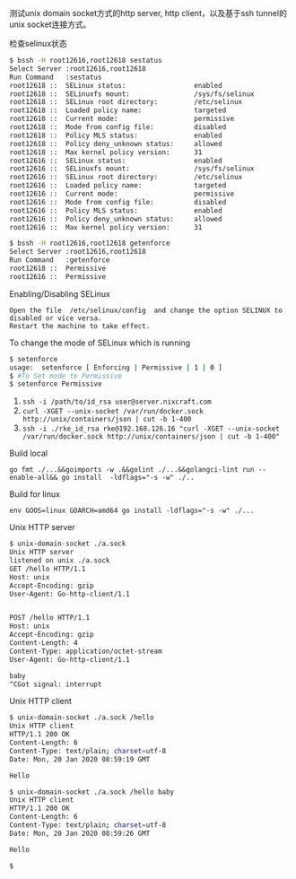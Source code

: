测试unix domain socket方式的http server, http client，以及基于ssh tunnel的unix socket连接方式。

检查selinux状态

```bash
$ bssh -H root12616,root12618 sestatus
Select Server :root12616,root12618
Run Command   :sestatus
root12618 ::  SELinux status:                 enabled
root12618 ::  SELinuxfs mount:                /sys/fs/selinux
root12618 ::  SELinux root directory:         /etc/selinux
root12618 ::  Loaded policy name:             targeted
root12618 ::  Current mode:                   permissive
root12618 ::  Mode from config file:          disabled
root12618 ::  Policy MLS status:              enabled
root12618 ::  Policy deny_unknown status:     allowed
root12618 ::  Max kernel policy version:      31
root12616 ::  SELinux status:                 enabled
root12616 ::  SELinuxfs mount:                /sys/fs/selinux
root12616 ::  SELinux root directory:         /etc/selinux
root12616 ::  Loaded policy name:             targeted
root12616 ::  Current mode:                   permissive
root12616 ::  Mode from config file:          disabled
root12616 ::  Policy MLS status:              enabled
root12616 ::  Policy deny_unknown status:     allowed
root12616 ::  Max kernel policy version:      31

$ bssh -H root12616,root12618 getenforce
Select Server :root12616,root12618
Run Command   :getenforce
root12618 ::  Permissive
root12616 ::  Permissive
```

Enabling/Disabling SELinux

    Open the file  /etc/selinux/config  and change the option SELINUX to disabled or vice versa.
    Restart the machine to take effect.


To change the mode of SELinux which is running

```bash
$ setenforce
usage:  setenforce [ Enforcing | Permissive | 1 | 0 ]
$ #To Set mode to Permissive
$ setenforce Permissive
```

1. `ssh -i /path/to/id_rsa user@server.nixcraft.com`
1. `curl -XGET --unix-socket /var/run/docker.sock http://unix/containers/json | cut -b 1-400`
1. `ssh -i ./rke_id_rsa rke@192.168.126.16 "curl -XGET --unix-socket /var/run/docker.sock http://unix/containers/json | cut -b 1-400"`

Build local
    
    go fmt ./...&&goimports -w .&&golint ./...&&golangci-lint run --enable-all&& go install  -ldflags="-s -w" ./..

Build for linux

    env GOOS=linux GOARCH=amd64 go install -ldflags="-s -w" ./...

Unix HTTP server

```bash
$ unix-domain-socket ./a.sock                 
Unix HTTP server
listened on unix ./a.sock
GET /hello HTTP/1.1
Host: unix
Accept-Encoding: gzip
User-Agent: Go-http-client/1.1


POST /hello HTTP/1.1
Host: unix
Accept-Encoding: gzip
Content-Length: 4
Content-Type: application/octet-stream
User-Agent: Go-http-client/1.1

baby
^CGot signal: interrupt
```

Unix HTTP client

```bash
$ unix-domain-socket ./a.sock /hello
Unix HTTP client
HTTP/1.1 200 OK
Content-Length: 6
Content-Type: text/plain; charset=utf-8
Date: Mon, 20 Jan 2020 08:59:19 GMT

Hello

$ unix-domain-socket ./a.sock /hello baby
Unix HTTP client
HTTP/1.1 200 OK
Content-Length: 6
Content-Type: text/plain; charset=utf-8
Date: Mon, 20 Jan 2020 08:59:26 GMT

Hello

$ 
```
